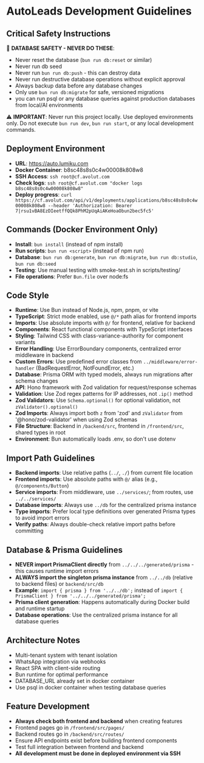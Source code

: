 # AutoLeads Development Guidelines

## Critical Safety Instructions
🚨 **DATABASE SAFETY - NEVER DO THESE**:
- Never reset the database (`bun run db:reset` or similar)
- Never run db seed
- Never run `bun run db:push` - this can destroy data
- Never run destructive database operations without explicit approval
- Always backup data before any database changes
- Only use `bun run db:migrate` for safe, versioned migrations
- you can run psql or any database queries against production databases from local/AI environments

⚠️ **IMPORTANT**: Never run this project locally. Use deployed environments only. Do not execute `bun run dev`, `bun run start`, or any local development commands.

## Deployment Environment
- **URL**: https://auto.lumiku.com
- **Docker Container**: b8sc48s8s0c4w00008k808w8
- **SSH Access**: `ssh root@cf.avolut.com`
- **Check logs**: `ssh root@cf.avolut.com "docker logs b8sc48s8s0c4w00008k808w8"`
- **Deploy progress**: `curl https://cf.avolut.com/api/v1/deployments/applications/b8sc48s8s0c4w00008k808w8 --header 'Authorization: Bearer 7|rsu1vBA8EzDIeetffQQk8PhM2pUqAiAKeHoaObun2bec5fc5'`

## Commands (Docker Environment Only)
- **Install**: `bun install` (instead of npm install)
- **Run scripts**: `bun run <script>` (instead of npm run)
- **Database**: `bun run db:generate`, `bun run db:migrate`, `bun run db:studio`, `bun run db:seed`
- **Testing**: Use manual testing with smoke-test.sh in scripts/testing/
- **File operations**: Prefer `Bun.file` over node:fs

## Code Style
- **Runtime**: Use Bun instead of Node.js, npm, pnpm, or vite
- **TypeScript**: Strict mode enabled, use `@/*` path alias for frontend imports
- **Imports**: Use absolute imports with `@/` for frontend, relative for backend
- **Components**: React functional components with TypeScript interfaces
- **Styling**: Tailwind CSS with class-variance-authority for component variants
- **Error Handling**: Use ErrorBoundary components, centralized error middleware in backend
- **Custom Errors**: Use predefined error classes from `../middleware/error-handler` (BadRequestError, NotFoundError, etc.)
- **Database**: Prisma ORM with typed models, always run migrations after schema changes
- **API**: Hono framework with Zod validation for request/response schemas
- **Validation**: Use Zod regex patterns for IP addresses, not `.ip()` method
- **Zod Validators**: Use `Schema.optional()` for optional validation, not `zValidator().optional()`
- **Zod Imports**: Always import both `z` from 'zod' and `zValidator` from '@hono/zod-validator' when using Zod schemas
- **File Structure**: Backend in `/backend/src`, frontend in `/frontend/src`, shared types in root
- **Environment**: Bun automatically loads .env, so don't use dotenv

## Import Path Guidelines
- **Backend imports**: Use relative paths (`../`, `./`) from current file location
- **Frontend imports**: Use absolute paths with `@/` alias (e.g., `@/components/Button`)
- **Service imports**: From middleware, use `../services/`; from routes, use `../../services/`
- **Database imports**: Always use `../db` for the centralized prisma instance
- **Type imports**: Prefer local type definitions over generated Prisma types to avoid import errors
- **Verify paths**: Always double-check relative import paths before committing

## Database & Prisma Guidelines
- **NEVER import PrismaClient directly** from `../../../generated/prisma` - this causes runtime import errors
- **ALWAYS import the singleton prisma instance** from `../../db` (relative to backend files) or `backend/src/db`
- **Example**: `import { prisma } from '../../db';` instead of `import { PrismaClient } from '../../../generated/prisma';`
- **Prisma client generation**: Happens automatically during Docker build and runtime startup
- **Database operations**: Use the centralized prisma instance for all database queries

## Architecture Notes
- Multi-tenant system with tenant isolation
- WhatsApp integration via webhooks
- React SPA with client-side routing
- Bun runtime for optimal performance
- DATABASE_URL already set in docker container
- Use psql in docker container when testing database queries

## Feature Development
- **Always check both frontend and backend** when creating features
- Frontend pages go in `/frontend/src/pages/`
- Backend routes go in `/backend/src/routes/`
- Ensure API endpoints exist before building frontend components
- Test full integration between frontend and backend
- **All development must be done in deployed environment via SSH**